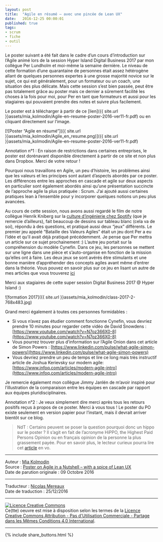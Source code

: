 ```yaml
---
layout: post
title:  "Agile en résumé – avec une pincée de Lean UX"
date:   2016-12-25 00:00:01
published: true
tags: 
- scrum
- fiche
- outil
---
```


Le poster suivant a été fait dans le cadre d’un cours d’introduction sur l’Agile animé lors de la session Hyper Island Digital Business 2017 par mon collègue Per Lundholm et moi-même la semaine dernière. Le niveau de cette formation d’une quarantaine de personnes était assez hétérogène allant de quelques personnes expertes à une grosse majorité novice sur le sujet, ce qui est généralement, pour un formateur ou un coach, une situation des plus délicate. Mais cette session s’est bien passée, peut être pas totalement grâce au poster mais ce dernier a sûrement facilité les choses à la fois pour moi, pour Per en tant que formateurs et aussi pour les stagiaires qui pouvaient prendre des notes et suivre plus facilement.

Le poster est à télécharger à partir de ce [lien]({{ site.url }}assets/mia_kolmodin/Agile-en-resume-poster-2016-ver11-fr.pdf) ou en cliquant directement sur l’image.

[![Poster “Agile en résumé”]({{ site.url }}assets/mia_kolmodin/Agile_en_resume.png)]({{ site.url }}assets/mia_kolmodin/Agile-en-resume-poster-2016-ver11-fr.pdf)

Annotation n°1 : En raison de restrictions dans certaines entreprises, le poster est dorénavant disponible directement à partir de ce site et non plus dans Dropbox. Merci de votre retour !

Pourquoi nous travaillons en Agile, un peu d’histoire, les problèmes ainsi que les valeurs et les principes sont autant d’aspects abordés par ce poster. Les différences entre les approches en cascade et agile sur deux aspects en particulier sont également abordés ainsi qu’une présentation succincte de l’approche agile la plus pratiquée : Scrum. J’ai ajouté aussi certaines pratiques lean à l’ensemble pour y incorporer quelques notions un peu plus avancées.

Au cours de cette session, nous avons aussi regardé le film de notre collègue Henrik Kniberg sur la [culture d’ingénierie chez Spotify](http://blog.crisp.se/2014/03/27/henrikkniberg/spotify-engineering-culture-part-1) (que je remercie d’ailleurs), fait beaucoup de dessins sur tableau blanc (cela va de soi), répondu à des questions, et pratiqué aussi deux “jeux” différents. Le premier jeu appelé “Bataille des Valeurs Agiles” était un jeu dont Per a eu l’idée et qu’il avait déjà pratiqué précédemment. Je pense que Per mettra un article sur ce sujet prochainement :) L’autre jeu portait sur la compréhension du modèle Cynefin. Dans ce jeu, les personnes se mettent sur une ligne dans une pièce et s’auto-organise en fonction de la mission qu’elles ont à faire. Les deux jeux se sont avérés être stimulants et une bonne manière d’appréhender des concepts agiles avant même d’entrer dans la théorie. Vous pouvez en savoir plus sur ce jeu en lisant un autre de mes articles que vous trouverez [ici](http://blog.crisp.se/2015/10/16/miakolmodin/2-ovningar-for-att-skapa-forstaelse-for-varfor-man-ska-jobba-agilt-och-med-lean-ux-uxopen-2015)

Merci aux stagiaires de cette super session Digital Business 2017 @ Hyper Island :)

![formation 2017]({{ site.url }}assets/mia_kolmodin/class-2017-2-768x483.jpg)

Grand merci également à toutes ces personnes formidables :  

* Si vous n’avez pas étudier comment fonctionne Cynefin, vous devriez prendre 10 minutes pour regarder cette vidéo de David Snowdens : [https://www.youtube.com/watch?v=N7oz366X0-8](https://www.youtube.com/watch?v=N7oz366X0-8)  
* Vous pourrez trouver plus d’information sur l’Agile Onion dans cet article de Simon Powers : [https://www.linkedin.com/pulse/what-agile-simon-powers](https://www.linkedin.com/pulse/what-agile-simon-powers)  
* Vous devriez prendre un peu de temps et lire ce long mais très instructif article de Joshua Kerievsky sur modern agile: [https://www.infoq.com/articles/modern-agile-intro](https://www.infoq.com/articles/modern-agile-intro)  

Je remercie également mon collègue Jimmy Janlén de m’avoir inspiré pour l’illustration de la comparaison entre les équipes en cascade par rapport aux équipes pluridisciplinaires.

Annotation n°2 : Je veux simplement dire merci après tous les retours positifs reçus à propos de ce poster. Merci à vous tous ! Le poster du PO existe seulement en version papier pour l’instant, mais il devrait arriver bientôt sur ce blog.

> NdT : Certains peuvent se poser la question pourquoi donc un hippo sur le poster ? Il s’agit en fait de l’acronyme HiPPO,  the Highest Paid Persons Opinion ou en français opinion de la personne la plus grassement payée. Pour en savoir plus, le lecteur curieux pourra lire cet [article](https://decisionhacker.com/2012/04/01/hippo-decision-making/) en vo.

---
Auteur : [Mia Kolmodin](https://www.crisp.se/konsulter/mia-kolmodin/)  
Source : [Poster on Agile in a Nutshell – with a spice of Lean UX](http://blog.crisp.se/2016/10/09/miakolmodin/poster-on-agile-in-a-nutshell-with-a-spice-of-lean)  
Date de parution originale : 09 Octobre 2016  

---
Traducteur : [Nicolas Mereaux](http://www.les-traducteurs-agiles.org/traducteurs/)  
Date de traduction : 25/12/2016  

---

<a rel="license" href="http://creativecommons.org/licenses/by-nc-sa/4.0/"><img alt="Licence Creative Commons" style="border-width:0" src="http://i.creativecommons.org/l/by-nc-sa/4.0/88x31.png" /></a><br />Ce(tte) oeuvre est mise à disposition selon les termes de la <a rel="license" href="http://creativecommons.org/licenses/by-nc-sa/4.0/">Licence Creative Commons Attribution - Pas d'Utilisation Commerciale - Partage dans les Mêmes Conditions 4.0 International</a>.

---

{% include share_buttons.html %}
